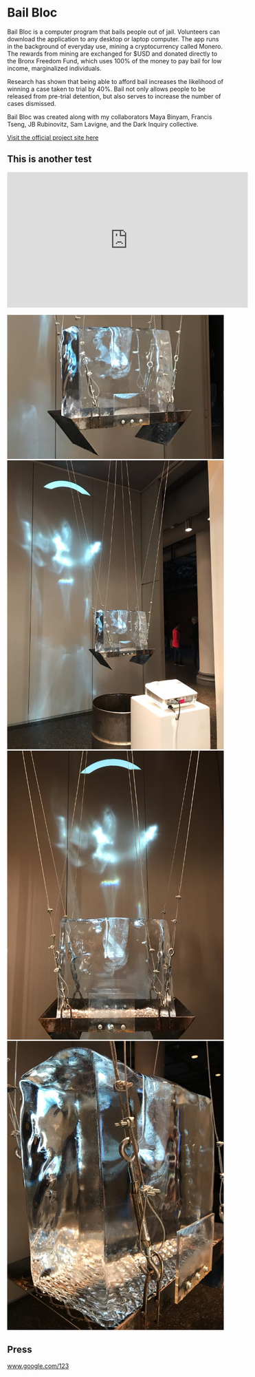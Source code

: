 # Bail Bloc

Bail Bloc is a computer program that bails people out of jail. Volunteers can download the application to any desktop or laptop computer. The app runs in the background of everyday use, mining a cryptocurrency called Monero. The rewards from mining are exchanged for $USD and donated directly to the Bronx Freedom Fund, which uses 100% of the money to pay bail for low income, marginalized individuals.

Research has shown that being able to afford bail increases the likelihood of winning a case taken to trial by 40%. Bail not only allows people to be released from pre-trial detention, but also serves to increase the number of cases dismissed.

Bail Bloc was created along with my collaborators Maya Binyam, Francis Tseng, JB Rubinovitz, Sam Lavigne, and the Dark Inquiry collective.

[Visit the official project site here](//bailbloc.thenewinquiry.com)

## This is another test


<iframe width="560" height="315" src="https://www.youtube.com/embed/DAWyEkIxacg" frameborder="0" allow="autoplay; encrypted-media" allowfullscreen></iframe>

![a caption for the photo](0.jpg)
![a caption for the photo](1.jpg)
![a caption for the photo](2.jpg)
![a caption for the photo](3.jpg)

## Press
www.google.com/123
